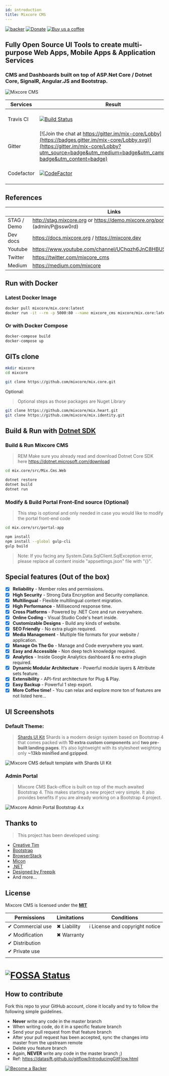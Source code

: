 ```yaml
---
id: introduction
title: Mixcore CMS 
---
```


[![backer](https://opencollective.com/mixcore/tiers/backer/badge.svg?label=backer&color=brightgreen)](https://opencollective.com/mixcore#support) [![Donate](https://img.shields.io/badge/$-donate-ff69b4.svg)](https://www.paypal.me/mixcore) [![Buy us a coffee](https://img.shields.io/badge/$-BuyMeACoffee-orange.svg)](https://www.buymeacoffee.com/mixcore) 

## Fully Open Source UI Tools to create multi-purpose Web Apps, Mobile Apps & Application Services

### CMS and Dashboards built on top of ASP.Net Core / Dotnet Core, SignalR, Angular.JS and Bootstrap.

![Mixcore CMS](https://github.com/mixcore/mix.core/blob/master/assets/mixcore.png?raw=true "What is Mixcore CMS?")

|Services  |Result  |Services  |Result  |
|---------|---------|---------|---------|
|Travis CI     |[![Build Status](https://travis-ci.org/mixcore/mix.core.svg?branch=master)](https://travis-ci.org/mixcore/mix.core)|AppVeyor CI     |[![Build status](https://ci.appveyor.com/api/projects/status/8o02frivdxa0dgpl/branch/master?svg=true)](https://ci.appveyor.com/project/Smilefounder/mix-core/branch/master)          |
Gitter     |[![Join the chat at https://gitter.im/mix-core/Lobby](https://badges.gitter.im/mix-core/Lobby.svg)](https://gitter.im/mix-core/Lobby?utm_source=badge&utm_medium=badge&utm_campaign=pr-badge&utm_content=badge)|Licenses status     |[![FOSSA Status](https://app.fossa.io/api/projects/git%2Bgithub.com%2Fmixcore%2Fmix.core.svg?type=shield)](https://app.fossa.io/projects/git%2Bgithub.com%2Fmixcore%2Fmix.core?ref=badge_shield)         |
Codefactor     |[![CodeFactor](https://www.codefactor.io/repository/github/mixcore/mix.core/badge)](https://www.codefactor.io/repository/github/mixcore/mix.core)         |Azure|[![Build Status](https://dev.azure.com/mixcore/mix.core/_apis/build/status/mixcore.mix.core?branchName=master)](https://dev.azure.com/mixcore/mix.core/_build/latest?definitionId=1&branchName=master)|


## References


|  |Links  |
|---------|---------|
|STAG / Demo     |http://stag.mixcore.org or https://demo.mixcore.org/portal (admin/P@ssw0rd)|
|Dev docs     |https://docs.mixcore.org / https://mixcore.dev|
|Youtube     |https://www.youtube.com/channel/UChqzh6JnC8HBUSQ9AWIcZAw|
|Twitter     |https://twitter.com/mixcore_cms         |
|Medium     |https://medium.com/mixcore         |

## Run with Docker

###  Latest Docker Image
```sh
docker pull mixcore/mix.core:latest
docker run -it --rm -p 5000:80 --name mixcore_cms mixcore/mix.core:latest
```

### Or with Docker Compose
```sh
docker-compose build
docker-compose up
```

## GITs clone
```sh
mkdir mixcore
cd mixcore

git clone https://github.com/mixcore/mix.core.git
```

Optional:

> Optional steps as those packages are Nuget Library

```bash
git clone https://github.com/mixcore/mix.heart.git
git clone https://github.com/mixcore/mix.identity.git
```



## Build & Run with [Dotnet SDK](https://dotnet.microsoft.com/download)

### Build & Run Mixcore CMS

> REM Make sure you already read and download Dotnet Core SDK here https://dotnet.microsoft.com/download

```sh
cd mix.core/src/Mix.Cms.Web

dotnet restore
dotnet build
dotnet run
```
### Modify & Build Portal Front-End source (Optional)

> This step is optional and only needed in case you would like to modify the portal front-end code

````sh
cd mix.core/src/portal-app

npm install
npm install --global gulp-cli
gulp build
````

> Note: If you facing any System.Data.SqlClient.SqlException error, please replace all content inside "appsettings.json" file with "{}".

## Special features (Out of the box)

- [x] **Reliability** - Member roles and permissions.
- [x] **High Security** - Strong Data Encryption and Security compliance.
- [x] **Multilingual** - Flexible multilingual content migration.
- [x] **High Performance** - Millisecond response time.
- [x] **Cross Platforms** - Powered by .NET Core and run everywhere.
- [x] **Online Coding** - Visual Studio Code's heart inside.
- [x] **Customizable Designs** - Build any kinds of website.
- [x] **SEO Friendly** - No extra plugin required.
- [x] **Media Management** - Multiple file formats for your website / application.
- [x] **Manage On The Go** - Manage and Code everywhere you want.
- [x] **Easy and Accessible** - Non deep tech knowledge required.
- [x] **Analytics** - Inside Google Analytics dashboard & no extra plugin required.
- [x] **Dynamic Modular Architecture** - Powerful module layers & Attribute sets feature.
- [x] **Extensibility** - API-first architecture for Plug & Play.
- [x] **Easy Backup** - Powerful 1 step export.
- [x] **More Coffee time!** - You can relax and explore more ton of features are not listed here...

## UI Screenshots 
### Default Theme: 

> [Shards UI Kit](https://designrevision.com/demo/shards/) Shards is a modern design system based on Bootstrap 4 that comes packed with **10 extra custom components** and **two pre-built landing pages**. It’s also lightweight with its stylesheet weighting only **~13kb minified and gzipped**.

![Mixcore CMS default template with Shards UI Kit](https://docs.mixcore.org/img/basic-usage/first-step.png "Mixcore CMS default template with Shards UI Kit")

### Admin Portal

> Mixcore CMS Back-office is built on top of the much awaited Bootstrap 4. This makes starting a new project very simple. It also provides benefits if you are already working on a Bootstrap 4 project.

![Mixcore Admin Portal Bootstrap 4.x](https://docs.mixcore.org/img/screencapture-stag-mixcore-org-portal-2019-08-04-16_04_15.jpg "Mixcore CMS Admin Portal Bootstrap 4")

## Thanks to

> This project has been developed using:
* [Creative Tim](https://www.creative-tim.com/)
* [Bootstrap](https://getbootstrap.com/)
* [BrowserStack](https://www.browserstack.com/)
* [Micon](http://xtoolkit.github.io/Micon/icons/)
* [.NET](https://www.microsoft.com/net/core)
* [Designed by Freepik](https://www.freepik.com)
* And more...


## License

Mixcore CMS is licensed under the **[MIT](https://github.com/mixcore/mix.core/blob/master/LICENSE)**


|Permissions  |Limitations  |Conditions  |
|---------|---------|---------|
|✔ Commercial use     |✖ Liability         |ℹ License and copyright notice         |
|✔ Modification     |✖ Warranty         |         |
|✔ Distribution     |         |         |
|✔ Private use     |         |         |
|     |         |         |


[![FOSSA Status](https://app.fossa.io/api/projects/git%2Bgithub.com%2Fmixcore%2Fmix.core.svg?type=large)](https://app.fossa.io/projects/git%2Bgithub.com%2Fmixcore%2Fmix.core?ref=badge_large)
=======

## How to contribute

Fork this repo to your GitHub account, clone it locally and try to follow
the following simple guidelines.

* **Never** write any code in the master branch
* When writing code, do it in a specific feature branch
* Send your pull request from that feature branch
* After your pull request has been accepted, sync the changes into master from the upstream remote
* Delete you feature branch
* Again, **NEVER** write any code in the master branch ;)
* Ref: https://datasift.github.io/gitflow/IntroducingGitFlow.html


[![Become a Backer](https://opencollective.com/mixcore/tiers/backer.svg?avatarHeight=36)](https://opencollective.com/mixcore#support) 

